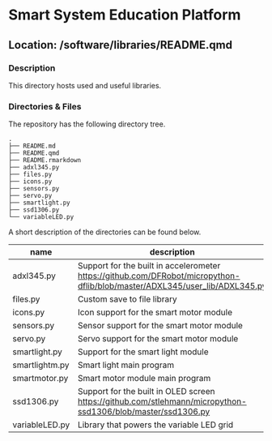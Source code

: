 

# Smart System Education Platform

## Location: /software/libraries/README.qmd

### Description

This directory hosts used and useful libraries.

### Directories & Files

The repository has the following directory tree.

    .
    ├── README.md
    ├── README.qmd
    ├── README.rmarkdown
    ├── adxl345.py
    ├── files.py
    ├── icons.py
    ├── sensors.py
    ├── servo.py
    ├── smartlight.py
    ├── ssd1306.py
    └── variableLED.py

A short description of the directories can be found below.

| name | description | contribution |
|----|----|----|
| adxl345.py | Support for the built in accelerometer https://github.com/DFRobot/micropython-dflib/blob/master/ADXL345/user_lib/ADXL345.py | Milan |
| files.py | Custom save to file library | Milan |
| icons.py | Icon support for the smart motor module | Milan |
| sensors.py | Sensor support for the smart motor module | Milan |
| servo.py | Servo support for the smart motor module | Milan |
| smartlight.py | Support for the smart light module | Milan |
| smartlightm.py | Smart light main program | Milan |
| smartmotor.py | Smart motor module main program | Milan |
| ssd1306.py | Support for the built in OLED screen https://github.com/stlehmann/micropython-ssd1306/blob/master/ssd1306.py | Milan |
| variableLED.py | Library that powers the variable LED grid | Sophie |
